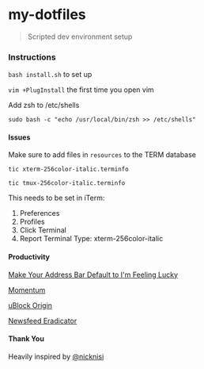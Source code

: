 my-dotfiles
===========
> Scripted dev environment setup


### Instructions
`bash install.sh` to set up

`vim +PlugInstall` the first time you open vim

Add zsh to /etc/shells

`sudo bash -c "echo /usr/local/bin/zsh >> /etc/shells"`

#### Issues
Make sure to add files in `resources` to the TERM database

`tic xterm-256color-italic.terminfo`

`tic tmux-256color-italic.terminfo`

This needs to be set in iTerm:

1. Preferences
2. Profiles
3. Click Terminal
4. Report Terminal Type: xterm-256color-italic



#### Productivity
[Make Your Address Bar Default to I'm Feeling Lucky](https://productforums.google.com/forum/#!topic/chrome/8FS4pYxfxj0)

[Momentum](https://chrome.google.com/webstore/detail/momentum/laookkfknpbbblfpciffpaejjkokdgca?hl=en)

[uBlock Origin](https://chrome.google.com/webstore/detail/ublock-origin/cjpalhdlnbpafiamejdnhcphjbkeiagm?hl=en)

[Newsfeed Eradicator](https://chrome.google.com/webstore/detail/news-feed-eradicator-for/fjcldmjmjhkklehbacihaiopjklihlgg?hl=en)


#### Thank You
Heavily inspired by [@nicknisi](https://github.com/nicknisi/dotfiles)
